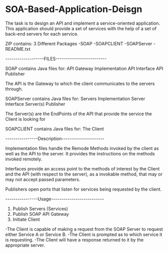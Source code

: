 # SOA-Based-Application-Deisgn
The task is to design an API and implement a service-oriented application. This application should provide a set of services with the help  of  a  set  of  back-end  servers  for  each  service. 

ZIP contains: 3 Different Packages
-SOAP
-SOAPCLIENT
-SOAPServer
-README.txt

-------------------FILES-------------------------

SOAP contains Java files for:
API Gateway Implementation 
API Interface
API Publisher

The API is the Gateway to which the client communicates to the servers through.

SOAPServer contains Java files for:
Servers Implementation
Server Interface
Server(s) Publisher

The Server(s) are the EndPoints of the API that provide the service the Client is looking for

SOAPCLIENT contains Java files for: 
The Client

----------------Description---------------------

Implementation files handle the Remode Methods invoked by the client as well as the API to the server.
It provides the instructions on the methods invoked remotely. 

Interfaces provide an access point to the methods of interest by the Client and the API (with respect to the server), as a invokable method, that may or may not accept passed parameters.

Publishers open ports that listen for services being requested by the client.

----------------Usage--------------------------
1. Publish Servers (Services)
2. Publish SOAP API Gateway
3. Initiate Client

-The Client is capable of making a request from the SOAP Server to request either Service A or Service B.
-The Client is prompted as to which service it is requesting.
-The Client will have a response returned to it by the appropriate server.

